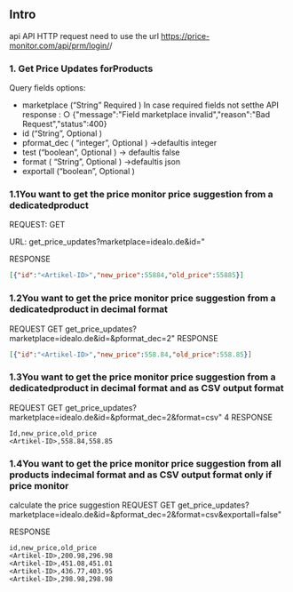 ## Intro

api API HTTP request need to use the url https://price-monitor.com/api/prm/login/​<API-KEY>/

### 1. Get​ ​Price​ ​Updates​ ​for​ ​Products
Query fields options:
*  marketplace​ (“String” Required ) In case required fields not setthe API response :
○ {"message":"Field marketplace invalid","reason":"Bad Request","status":400}
*  id​ (“String”, Optional )
*  pformat_dec​ ( “integer”, Optional ) ->defaultis integer
*  test​ (“boolean”, Optional ) -> defaultis false
*  format​ ( “String”, Optional ) ->defaultis json
*  exportall​ (“boolean”, Optional )

### 1.1​ ​You​ ​want​ ​to​ ​get​ ​the​ ​price monitor​ ​price​ ​suggestion​ ​from​ ​a​ ​ ​dedicated​ ​product
REQUEST: GET

URL: get_price_updates?marketplace=idealo.de&id=<Artikel-ID>"

RESPONSE
```json
[{"id":"<Artikel-ID>","new_price":55884​,"old_price":55885​}]
```
### 1.2​ ​You​ ​want​ ​to​ ​get​ ​the​ ​price monitor​ ​price​ ​suggestion​ ​from​ ​a​ ​ ​dedicated​ ​product​ ​in​ ​decimal​ ​format

REQUEST
GET
get_price_updates?marketplace=idealo.de&id=<Artikel-ID>&pformat_dec=2"
RESPONSE
```json
[{"id":"<Artikel-ID>","new_price":558.84​,"old_price":558.85​}]
```
### 1.3​ ​You​ ​want​ ​to​ ​get​ ​the​ ​price monitor​ ​price​ ​suggestion​ ​from​ ​a​ ​ ​dedicated​ ​product​ ​in​ ​decimal​ ​format​ ​and​ ​as​ ​CSV​ ​output​ ​format

REQUEST
GET
get_price_updates?marketplace=idealo.de&id=<Artikel-ID>&pformat_dec=2&format=csv"
4
RESPONSE
```csv
Id,new_price,old_price
<Artikel-ID>,558.84,558.85
```
### 1.4​ ​You​ ​want​ ​to​ ​get​ ​the​ ​price monitor​ ​price​ ​suggestion​ ​from​ ​all​ ​products​ ​in​ ​decimal​ ​format​ ​and​ ​as​ ​CSV​ ​output​ ​format​ ​only​ ​if​ ​price monitor
calculate​ ​the​ ​price​ ​suggestion
REQUEST
GET
get_price_updates?marketplace=idealo.de&id=<Artikel-ID>&pformat_dec=2&format=csv&exportall=false"

RESPONSE
```csv
id,new_price,old_price
<Artikel-ID>,200.98,296.98
<Artikel-ID>,451.08,451.01
<Artikel-ID>,436.77,403.95
<Artikel-ID>,298.98,298.98
```
